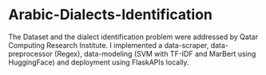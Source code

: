 # Arabic-Dialects-Identification
The Dataset and the dialect identification problem were addressed by Qatar Computing Research Institute. I implemented a data-scraper, data-preprocessor (Regex), data-modeling (SVM with TF-IDF and MarBert using HuggingFace) and deployment using FlaskAPIs locally.
